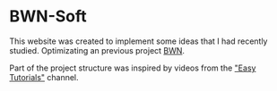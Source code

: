 # BWN-Soft
This website was created to implement some ideas that I had recently studied. Optimizating an previous project [BWN](https://github.com/joaosouza11/BWN).

Part of the project structure was inspired by videos from the <a href="https://www.youtube.com/c/EasyTutorialsVideo" target="_blank">"Easy Tutorials"</a> channel.</a>
